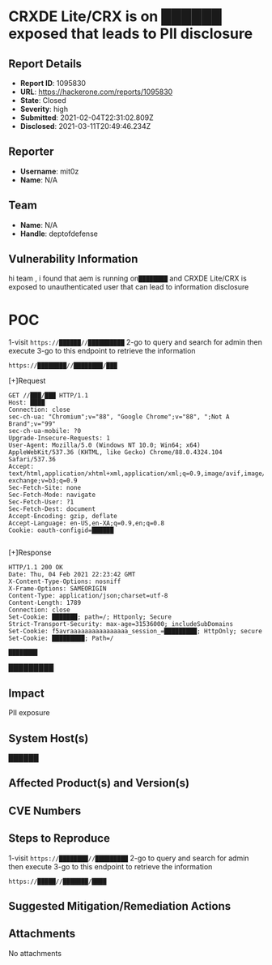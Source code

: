 # CRXDE Lite/CRX is on ██████ exposed that leads to PII disclosure

## Report Details
- **Report ID**: 1095830
- **URL**: https://hackerone.com/reports/1095830
- **State**: Closed
- **Severity**: high
- **Submitted**: 2021-02-04T22:31:02.809Z
- **Disclosed**: 2021-03-11T20:49:46.234Z

## Reporter
- **Username**: mit0z
- **Name**: N/A

## Team
- **Name**: N/A
- **Handle**: deptofdefense

## Vulnerability Information
hi team ,
i found that aem is running on``` ████████ ``` and CRXDE Lite/CRX is exposed to unauthenticated user that can lead to information disclosure

POC
====
1-visit ``` https://██████//██████████ ```
2-go to query and search for admin then execute
3-go to this endpoint to retrieve the information 
```
https://████████//████████/███
```
[+]Request
```
GET //███/███ HTTP/1.1
Host: ████
Connection: close
sec-ch-ua: "Chromium";v="88", "Google Chrome";v="88", ";Not A Brand";v="99"
sec-ch-ua-mobile: ?0
Upgrade-Insecure-Requests: 1
User-Agent: Mozilla/5.0 (Windows NT 10.0; Win64; x64) AppleWebKit/537.36 (KHTML, like Gecko) Chrome/88.0.4324.104 Safari/537.36
Accept: text/html,application/xhtml+xml,application/xml;q=0.9,image/avif,image/webp,image/apng,*/*;q=0.8,application/signed-exchange;v=b3;q=0.9
Sec-Fetch-Site: none
Sec-Fetch-Mode: navigate
Sec-Fetch-User: ?1
Sec-Fetch-Dest: document
Accept-Encoding: gzip, deflate
Accept-Language: en-US,en-XA;q=0.9,en;q=0.8
Cookie: oauth-configid=██████


```
[+]Response
```
HTTP/1.1 200 OK
Date: Thu, 04 Feb 2021 22:23:42 GMT
X-Content-Type-Options: nosniff
X-Frame-Options: SAMEORIGIN
Content-Type: application/json;charset=utf-8
Content-Length: 1789
Connection: close
Set-Cookie: ███████; path=/; Httponly; Secure
Strict-Transport-Security: max-age=31536000; includeSubDomains
Set-Cookie: f5avraaaaaaaaaaaaaaaa_session_=█████████; HttpOnly; secure
Set-Cookie: █████████; Path=/

████████

```

█████████

## Impact

PII exposure

## System Host(s)
██████

## Affected Product(s) and Version(s)


## CVE Numbers


## Steps to Reproduce
1-visit ``` https://████████//█████████ ```
2-go to query and search for admin then execute
3-go to this endpoint to retrieve the information 
```
https://█████//███████/████
```

## Suggested Mitigation/Remediation Actions




## Attachments
No attachments

